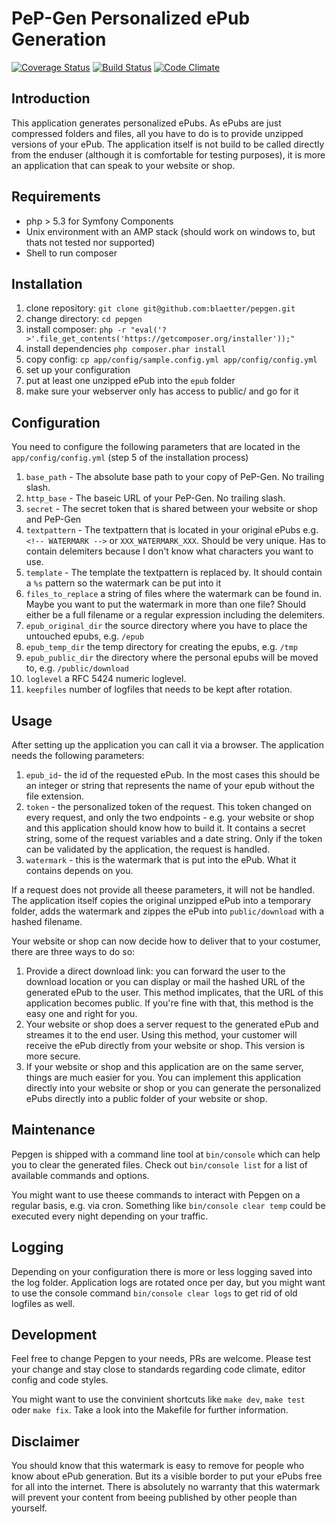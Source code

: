 # PeP-Gen Personalized ePub Generation

[![Coverage Status](https://coveralls.io/repos/github/blaetter/pepgen/badge.svg)](https://coveralls.io/github/blaetter/pepgen)
[![Build Status](https://travis-ci.org/blaetter/pepgen.svg)](https://travis-ci.org/blaetter/pepgen)
[![Code Climate](https://codeclimate.com/github/blaetter/pepgen/badges/gpa.svg)](https://codeclimate.com/github/blaetter/pepgen)

## Introduction

This application generates personalized ePubs. As ePubs are just compressed folders and files, all you have to do is to provide unzipped versions of your ePub. The application itself is not build to be called directly from the enduser (although it is comfortable for testing purposes), it is more an application that can speak to your website or shop.

## Requirements

* php > 5.3 for Symfony Components
* Unix environment with an AMP stack (should work on windows to, but thats not tested nor supported)
* Shell to run composer

## Installation

1. clone repository: `git clone git@github.com:blaetter/pepgen.git`
2. change directory: `cd pepgen`
3. install composer: `php -r "eval('?>'.file_get_contents('https://getcomposer.org/installer'));"`
4. install dependencies `php composer.phar install`
5. copy config: `cp app/config/sample.config.yml app/config/config.yml`
6. set up your configuration
7. put at least one unzipped ePub into the `epub` folder
8. make sure your webserver only has access to public/ and go for it

## Configuration

You need to configure the following parameters that are located in the `app/config/config.yml` (step 5 of the installation process)

1. `base_path` - The absolute base path to your copy of PeP-Gen. No trailing slash.
2. `http_base` - The baseic URL of your PeP-Gen. No trailing slash.
3. `secret` - The secret token that is shared between your website or shop and PeP-Gen
4. `textpattern` - The textpattern that is located in your original ePubs e.g. `<!-- WATERMARK -->` or `XXX_WATERMARK_XXX`. Should be very unique. Has to contain delemiters because I don't know what characters you want to use.
5. `template` - The template the textpattern is replaced by. It should contain a `%s` pattern so the watermark can be put into it
6. `files_to_replace` a string of files where the watermark can be found in. Maybe you want to put the watermark in more than one file? Should either be a full filename or a regular expression including the delemiters.
7. `epub_original_dir` the source directory where you have to place the untouched epubs, e.g. `/epub`
8. `epub_temp_dir` the temp directory for creating the epubs, e.g. `/tmp`
9. `epub_public_dir` the directory where the personal epubs will be moved to, e.g. `/public/download`
10. `loglevel` a RFC 5424 numeric loglevel.
11. `keepfiles` number of logfiles that needs to be kept after rotation.

## Usage

After setting up the application you can call it via a browser. The application needs the following parameters:

1. `epub_id`- the id of the requested ePub. In the most cases this should be an integer or string that represents the name of your epub without the file extension.
2. `token` - the personalized token of the request. This token changed on every request, and only the two endpoints - e.g. your website or shop and this application should know how to build it. It contains a secret string, some of the request variables and a date string. Only if the token can be validated by the application, the request is handled.
3. `watermark` - this is the watermark that is put into the ePub. What it contains depends on you.

If a request does not provide all theese parameters, it will not be handled. The application itself copies the original unzipped ePub into a temporary folder, adds the watermark and zippes the ePub into `public/download` with a hashed filename.

Your website or shop can now decide how to deliver that to your costumer, there are three ways to do so:

1. Provide a direct download link: you can forward the user to the download location or you can display or mail the hashed URL of the generated ePub to the user. This method implicates, that the URL of this application becomes public. If you're fine with that, this method is the easy one and right for you.
2. Your website or shop does a server request to the generated ePub and streames it to the end user. Using this method, your customer will receive the ePub directly from your website or shop. This version is more secure.
3. If your website or shop and this application are on the same server, things are much easier for you. You can implement this application directly into your website or shop or you can generate the personalized ePubs directly into a public folder of your website or shop.

## Maintenance

Pepgen is shipped with a command line tool at `bin/console` which can help you to clear the generated files. Check out `bin/console list` for a list of available commands and options.

You might want to use theese commands to interact with Pepgen on a regular basis, e.g. via cron. Something like `bin/console clear temp` could be executed every night depending on your traffic.

## Logging

Depending on your configuration there is more or less logging saved into the log folder. Application logs are rotated once per day, but you might want to use the console command `bin/console clear logs` to get rid of old logfiles as well.

## Development

Feel free to change Pepgen to your needs, PRs are welcome. Please test your change and stay close to standards regarding code climate, editor config and code styles.

You might want to use the convinient shortcuts like `make dev`, `make test` oder `make fix`. Take a look into the Makefile for further information.

## Disclaimer

You should know that this watermark is easy to remove for people who know about ePub generation. But its a visible border to put your ePubs free for all into the internet. There is absolutely no warranty that this watermark will prevent your content from beeing published by other people than yourself.
